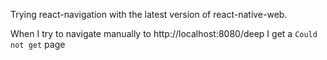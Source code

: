 Trying react-navigation with the latest version of react-native-web.

When I try to navigate manually to http://localhost:8080/deep I get a `Could not get` page

